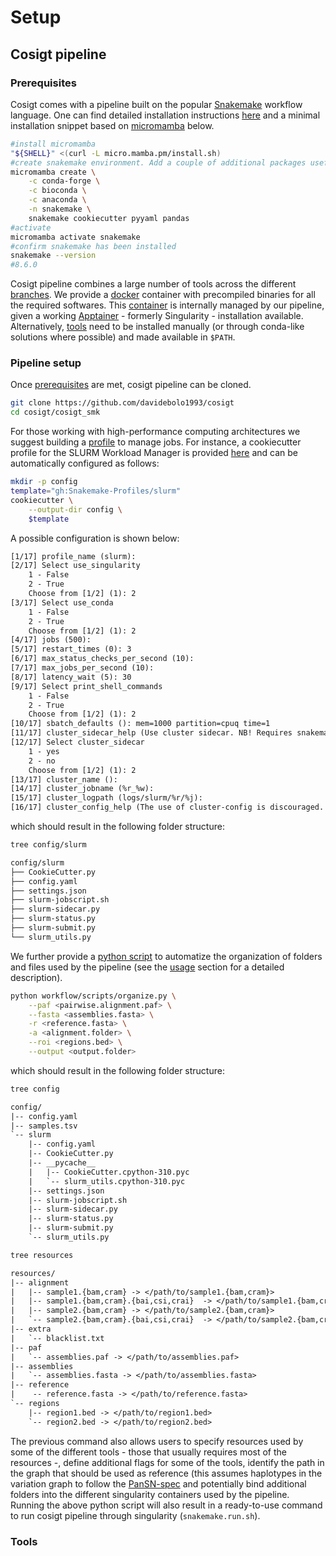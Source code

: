 # Setup


## Cosigt pipeline


### Prerequisites

Cosigt comes with a pipeline built on the popular [Snakemake](https://snakemake.github.io/#) workflow language. One can find detailed installation instructions [here](https://snakemake.readthedocs.io/en/stable/getting_started/installation.html) and a minimal installation snippet based on [micromamba](https://mamba.readthedocs.io/en/latest/user_guide/micromamba.html) below.

```bash
#install micromamba
"${SHELL}" <(curl -L micro.mamba.pm/install.sh)
#create snakemake environment. Add a couple of additional packages useful for preprocessing
micromamba create \
    -c conda-forge \
    -c bioconda \
    -c anaconda \
    -n snakemake \
    snakemake cookiecutter pyyaml pandas
#activate
micromamba activate snakemake
#confirm snakemake has been installed
snakemake --version
#8.6.0
```

Cosigt pipeline combines a large number of tools across the different [branches](/introduction/introduction.md). We provide a [docker](https://www.docker.com/) container with precompiled binaries for all the required softwares. This [container](https://hub.docker.com/r/davidebolo1993/graph_genotyper) is internally managed by our pipeline, given a working [Apptainer](https://apptainer.org/) - formerly Singularity - installation available. Alternatively, [tools](#tools) need to be installed manually (or through conda-like solutions where possible) and made available in `$PATH`. 

### Pipeline setup

Once [prerequisites](#prerequisites) are met, cosigt pipeline can be cloned. 

```bash
git clone https://github.com/davidebolo1993/cosigt
cd cosigt/cosigt_smk
```

For those working with high-performance computing architectures we suggest building a [profile](https://snakemake.readthedocs.io/en/stable/executing/cli.html#profiles) to manage jobs. For instance, a cookiecutter profile for the SLURM Workload Manager is provided [here](https://github.com/Snakemake-Profiles/slurm) and can be automatically configured as follows:

```bash
mkdir -p config
template="gh:Snakemake-Profiles/slurm"
cookiecutter \
    --output-dir config \
    $template
```

A possible configuration is shown below:

```txt
[1/17] profile_name (slurm):
[2/17] Select use_singularity
    1 - False
    2 - True
    Choose from [1/2] (1): 2
[3/17] Select use_conda
    1 - False
    2 - True
    Choose from [1/2] (1): 2
[4/17] jobs (500):
[5/17] restart_times (0): 3
[6/17] max_status_checks_per_second (10):
[7/17] max_jobs_per_second (10):
[8/17] latency_wait (5): 30
[9/17] Select print_shell_commands
    1 - False
    2 - True
    Choose from [1/2] (1): 2
[10/17] sbatch_defaults (): mem=1000 partition=cpuq time=1
[11/17] cluster_sidecar_help (Use cluster sidecar. NB! Requires snakemake >= 7.0! Enter to continue...):
[12/17] Select cluster_sidecar
    1 - yes
    2 - no
    Choose from [1/2] (1): 2
[13/17] cluster_name ():
[14/17] cluster_jobname (%r_%w):
[15/17] cluster_logpath (logs/slurm/%r/%j):
[16/17] cluster_config_help (The use of cluster-config is discouraged. Rather, set snakemake CLI options in the profile configuration file (see snakemake documentation on best practices). Enter to continue...):
```

which should result in the following folder structure:

```txt
tree config/slurm

config/slurm
├── CookieCutter.py
├── config.yaml
├── settings.json
├── slurm-jobscript.sh
├── slurm-sidecar.py
├── slurm-status.py
├── slurm-submit.py
└── slurm_utils.py
```
We further provide a [python script](https://github.com/davidebolo1993/cosigt/blob/master/cosigt_smk/workflow/scripts/organize.py) to automatize the organization of folders and files used by the pipeline (see the [usage](/usage/usage.md) section for a detailed description).

```bash
python workflow/scripts/organize.py \
    --paf <pairwise.alignment.paf> \
    --fasta <assemblies.fasta> \
    -r <reference.fasta> \
    -a <alignment.folder> \
    --roi <regions.bed> \
    --output <output.folder>
```
which should result in the following folder structure:

```txt
tree config

config/
|-- config.yaml
|-- samples.tsv
`-- slurm
    |-- config.yaml
    |-- CookieCutter.py
    |-- __pycache__
    |   |-- CookieCutter.cpython-310.pyc
    |   `-- slurm_utils.cpython-310.pyc
    |-- settings.json
    |-- slurm-jobscript.sh
    |-- slurm-sidecar.py
    |-- slurm-status.py
    |-- slurm-submit.py
    `-- slurm_utils.py

tree resources

resources/
|-- alignment
|   |-- sample1.{bam,cram} -> </path/to/sample1.{bam,cram}>
|   |-- sample1.{bam,cram}.{bai,csi,crai}  -> </path/to/sample1.{bam,cram}.{bai,csi,crai}>
|   |-- sample2.{bam,cram} -> </path/to/sample2.{bam,cram}>
|   `-- sample2.{bam,cram}.{bai,csi,crai}  -> </path/to/sample2.{bam,cram}.{bai,csi,crai}>
|-- extra
|   `-- blacklist.txt
|-- paf
|   `-- assemblies.paf -> </path/to/assemblies.paf>
|-- assemblies
|   `-- assemblies.fasta -> </path/to/assemblies.fasta>
|-- reference
|    -- reference.fasta -> </path/to/reference.fasta>
`-- regions
    |-- region1.bed -> </path/to/region1.bed>
    `-- region2.bed -> </path/to/region2.bed>
```

The previous command also allows users to specify resources used by some of the different tools - those that usually requires most of the resources -, define additional flags for some of the tools, identify the path in the graph that should be used as reference (this assumes haplotypes in the variation graph to follow the [PanSN-spec](https://github.com/pangenome/PanSN-spec) and potentially bind additional folders into the different singularity containers used by the pipeline. Running the above python script will also result in a ready-to-use command to run cosigt pipeline through singularity (`snakemake.run.sh`).

### Tools

